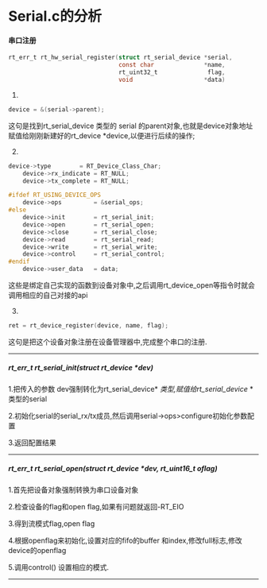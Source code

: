 # Serial.c的分析

#### 串口注册

```c
rt_err_t rt_hw_serial_register(struct rt_serial_device *serial,
                               const char              *name,
                               rt_uint32_t              flag,
                               void                    *data)
```

1.

```C
device = &(serial->parent);
```

这句是找到rt_serial_device 类型的 serial 的parent对象,也就是device对象地址赋值给刚刚新建好的rt_device *device,以便进行后续的操作;

2.

```c
device->type        = RT_Device_Class_Char;
    device->rx_indicate = RT_NULL;
    device->tx_complete = RT_NULL;

#ifdef RT_USING_DEVICE_OPS
    device->ops         = &serial_ops;
#else
    device->init        = rt_serial_init;
    device->open        = rt_serial_open;
    device->close       = rt_serial_close;
    device->read        = rt_serial_read;
    device->write       = rt_serial_write;
    device->control     = rt_serial_control;
#endif
    device->user_data   = data;
```

这些是绑定自己实现的函数到设备对象中,之后调用rt_device_open等指令时就会调用相应的自己对接的api

3.

```C
ret = rt_device_register(device, name, flag);
```

这句是把这个设备对象注册在设备管理器中,完成整个串口的注册.

-----

##### rt_err_t rt_serial_init(struct rt_device *dev)

1.把传入的参数 dev强制转化为rt_serial_device* *类型,赋值给rt_serial_device* *类型的serial

2.初始化serial的serial_rx/tx成员,然后调用serial->ops>configure初始化参数配置

3.返回配置结果

---

##### rt_err_t rt_serial_open(struct rt_device *dev, rt_uint16_t oflag)

1.首先把设备对象强制转换为串口设备对象

2.检查设备的flag和open flag,如果有问题就返回-RT_EIO

3.得到流模式flag,open flag

4.根据openflag来初始化,设置对应的fifo的buffer 和index,修改full标志,修改device的openflag

5.调用control() 设置相应的模式.

----



